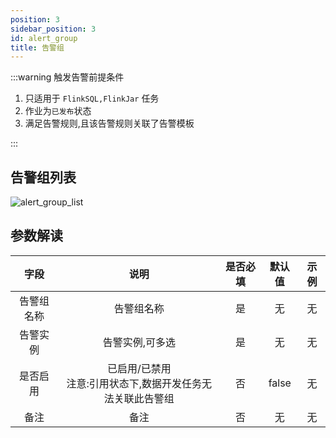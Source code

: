 ```yaml
---
position: 3
sidebar_position: 3
id: alert_group
title: 告警组
---
```


:::warning 触发告警前提条件

1. 只适用于 `FlinkSQL,FlinkJar` 任务
2. 作业为`已发布`状态
3. 满足告警规则,且该告警规则关联了告警模板

:::

## 告警组列表

![alert_group_list](http://pic.dinky.org.cn/dinky/docs/test/alert_group_list.png)

## 参数解读

|  字段   |                 说明                  | 是否必填 |  默认值  | 示例 |
|:-----:|:-----------------------------------:|:----:|:-----:|:--:|
| 告警组名称 |                告警组名称                |  是   |   无   | 无  |
| 告警实例  |              告警实例,可多选               |  是   |   无   | 无  |
| 是否启用  | 已启用/已禁用<br/>注意:引用状态下,数据开发任务无法关联此告警组 |  否   | false | 无  |
|  备注   |                 备注                  |  否   |   无   | 无  |
